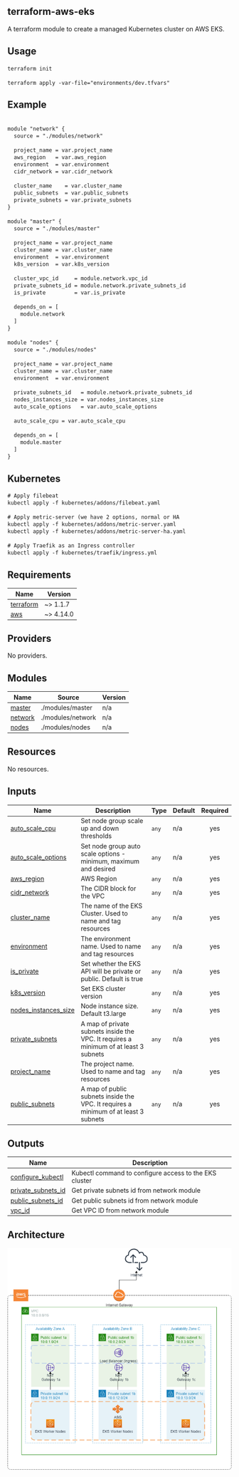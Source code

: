 ## terraform-aws-eks

A terraform module to create a managed Kubernetes cluster on AWS EKS.

## Usage
```hcl
terraform init

terraform apply -var-file="environments/dev.tfvars"
```

## Example
```hcl

module "network" {
  source = "./modules/network"

  project_name = var.project_name
  aws_region   = var.aws_region
  environment  = var.environment
  cidr_network = var.cidr_network

  cluster_name    = var.cluster_name
  public_subnets  = var.public_subnets
  private_subnets = var.private_subnets
}

module "master" {
  source = "./modules/master"

  project_name = var.project_name
  cluster_name = var.cluster_name
  environment  = var.environment
  k8s_version  = var.k8s_version

  cluster_vpc_id     = module.network.vpc_id
  private_subnets_id = module.network.private_subnets_id
  is_private         = var.is_private

  depends_on = [
    module.network
  ]
}

module "nodes" {
  source = "./modules/nodes"

  project_name = var.project_name
  cluster_name = var.cluster_name
  environment  = var.environment

  private_subnets_id   = module.network.private_subnets_id
  nodes_instances_size = var.nodes_instances_size
  auto_scale_options   = var.auto_scale_options

  auto_scale_cpu = var.auto_scale_cpu

  depends_on = [
    module.master
  ]
}

```

## Kubernetes
```hcl
# Apply filebeat
kubectl apply -f kubernetes/addons/filebeat.yaml

# Apply metric-server (we have 2 options, normal or HA
kubectl apply -f kubernetes/addons/metric-server.yaml
kubectl apply -f kubernetes/addons/metric-server-ha.yaml

# Apply Traefik as an Ingress controller
kubectl apply -f kubernetes/traefik/ingress.yml
```

## Requirements

| Name | Version |
|------|---------|
| <a name="requirement_terraform"></a> [terraform](#requirement\_terraform) | ~> 1.1.7 |
| <a name="requirement_aws"></a> [aws](#requirement\_aws) | ~> 4.14.0 |

## Providers

No providers.

## Modules

| Name | Source | Version |
|------|--------|---------|
| <a name="module_master"></a> [master](#module\_master) | ./modules/master | n/a |
| <a name="module_network"></a> [network](#module\_network) | ./modules/network | n/a |
| <a name="module_nodes"></a> [nodes](#module\_nodes) | ./modules/nodes | n/a |

## Resources

No resources.

## Inputs

| Name | Description | Type | Default | Required |
|------|-------------|------|---------|:--------:|
| <a name="input_auto_scale_cpu"></a> [auto\_scale\_cpu](#input\_auto\_scale\_cpu) | Set node group scale up and down thresholds | `any` | n/a | yes |
| <a name="input_auto_scale_options"></a> [auto\_scale\_options](#input\_auto\_scale\_options) | Set node group auto scale options - minimum, maximum and desired | `any` | n/a | yes |
| <a name="input_aws_region"></a> [aws\_region](#input\_aws\_region) | AWS Region | `any` | n/a | yes |
| <a name="input_cidr_network"></a> [cidr\_network](#input\_cidr\_network) | The CIDR block for the VPC | `any` | n/a | yes |
| <a name="input_cluster_name"></a> [cluster\_name](#input\_cluster\_name) | The name of the EKS Cluster. Used to name and tag resources | `any` | n/a | yes |
| <a name="input_environment"></a> [environment](#input\_environment) | The environment name. Used to name and tag resources | `any` | n/a | yes |
| <a name="input_is_private"></a> [is\_private](#input\_is\_private) | Set whether the EKS API will be private or public. Default is true | `any` | n/a | yes |
| <a name="input_k8s_version"></a> [k8s\_version](#input\_k8s\_version) | Set EKS cluster version | `any` | n/a | yes |
| <a name="input_nodes_instances_size"></a> [nodes\_instances\_size](#input\_nodes\_instances\_size) | Node instance size. Default t3.large | `any` | n/a | yes |
| <a name="input_private_subnets"></a> [private\_subnets](#input\_private\_subnets) | A map of private subnets inside the VPC. It requires a minimum of at least 3 subnets | `any` | n/a | yes |
| <a name="input_project_name"></a> [project\_name](#input\_project\_name) | The project name. Used to name and tag resources | `any` | n/a | yes |
| <a name="input_public_subnets"></a> [public\_subnets](#input\_public\_subnets) | A map of public subnets inside the VPC. It requires a minimum of at least 3 subnets | `any` | n/a | yes |

## Outputs

| Name | Description |
|------|-------------|
| <a name="output_configure_kubectl"></a> [configure\_kubectl](#output\_configure\_kubectl) | Kubectl command to configure access to the EKS cluster |
| <a name="output_private_subnets_id"></a> [private\_subnets\_id](#output\_private\_subnets\_id) | Get private subnets id from network module |
| <a name="output_public_subnets_id"></a> [public\_subnets\_id](#output\_public\_subnets\_id) | Get public subnets id from network module |
| <a name="output_vpc_id"></a> [vpc\_id](#output\_vpc\_id) | Get VPC ID from network module |

## Architecture

![plot](./docs/eks-architecture.png)
